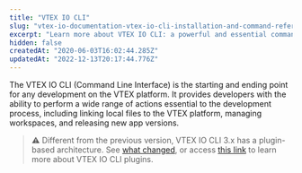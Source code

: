 ```yaml
---
title: "VTEX IO CLI"
slug: "vtex-io-documentation-vtex-io-cli-installation-and-command-reference"
excerpt: "Learn more about VTEX IO CLI: a powerful and essential command-line tool for developers to interact with the VTEX platform"
hidden: false
createdAt: "2020-06-03T16:02:44.285Z"
updatedAt: "2022-12-13T20:17:44.776Z"
---
```


The VTEX IO CLI (Command Line Interface) is the starting and ending point for any development on the VTEX platform. It provides developers with the ability to perform a wide range of actions essential to the development process, including linking local files to the VTEX platform, managing workspaces, and releasing new app versions. 

> ⚠️ Different from the previous version, VTEX IO CLI 3.x has a plugin-based architecture. See [what changed](https://developers.vtex.com/updates/release-notes/new-version-of-vtex-io-cli-released), or access [this link](https://developers.vtex.com/docs/guides/vtex-io-documentation-vtex-io-cli-plugins) to learn more about VTEX IO CLI plugins.

<Flex>

<WhatsNextCard
title="Installing VTEX IO CLI"
description="Learn how to install VTEX IO CLI according to your operating system."
linkTo="https://developers.vtex.com/docs/guides/vtex-io-documentation-vtex-io-cli-install"
linkTitle="See more"
/>

<WhatsNextCard
title="Using VTEX IO CLI"
description="Discover the most commonly used VTEX IO CLI commands and how to utilize them."
linkTo="https://developers.vtex.com/docs/guides/vtex-io-documentation-vtex-io-cli-usage"
linkTitle="See more"
/>
  
<WhatsNextCard
title="Managing plugins"
description="List, update, install or remove VTEX IO CLI plugins."
linkTo="https://developers.vtex.com/docs/guides/vtex-io-documentation-vtex-io-cli-plugins"
linkTitle="See more"
/>

<WhatsNextCard
title="Command reference"
description="Check this comprehensive list of all available VTEX IO CLI commands, their functions, examples, and syntax."
linkTo="https://developers.vtex.com/docs/guides/vtex-io-documentation-vtex-io-cli-command-reference"
linkTitle="See more"
/>

<WhatsNextCard
title="Updating VTEX IO CLI"
description="Learn how to update the VTEX IO CLI to its latest version."
linkTo="https://developers.vtex.com/docs/guides/vtex-io-documentation-vtex-io-cli-update"
linkTitle="See more"
/>

<WhatsNextCard
title="Uninstalling VTEX IO CLI"
description="Learn how to completely uninstall VTEX IO CLI from your machine."
linkTo="https://developers.vtex.com/docs/guides/vtex-io-documentation-vtex-io-cli-uninstall"
linkTitle="See more"
/>

<WhatsNextCard
title="Changelog"
description="Check the latest changes in the VTEX IO CLI repository."
linkTo="https://github.com/vtex/toolbelt/blob/main/CHANGELOG.md"
linkTitle="See more"
/>
 
</Flex>
